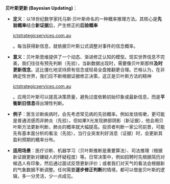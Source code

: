 **贝叶斯更新 (Bayesian Updating)**：

- **定义**：以18世纪数学家托马斯·贝叶斯命名的一种概率推理方法。其核心是**先验概率**结合**新证据**后，产生修正的**后验概率**​
    
    [ictstrategicservices.com.au](https://www.ictstrategicservices.com.au/2017/07/14/113-fantastic-thinking-tools-from-farnam-street/#:~:text=12)
    
    。每当获得新信息，就依据贝叶斯公式调整对事件的信念概率。
- **意义**：贝叶斯思维提供了一个动态、渐进修正认知的模型。现实世界信息不完美，我们往往有预先判断（先验），当新数据出现时，需要像贝叶斯那样**及时更新信念**。这比僵化地坚持原有信念或轻易全盘推翻更合理。芒格认为，在非确定性世界，我们应不断根据证据修正决策，这正是贝叶斯方法的精神​
    
    [ictstrategicservices.com.au](https://www.ictstrategicservices.com.au/2017/07/14/113-fantastic-thinking-tools-from-farnam-street/#:~:text=12)
    
    。应用贝叶斯可以提高决策质量，避免过度依赖初始印象或最新信息，而是**平衡新旧信息**得出理性判断。
- **例子**：医生诊断疾病时，会先考虑常见病的先验概率。例如发烧咳嗽，更可能是普通流感而非肺炎（先验）。但如果X光发现肺部阴影（新证据），他会用贝叶斯方法更新判断，肺炎的概率就大幅提高。投资者判断一家公司前景，可能先有基本面分析的看法（先验），当行业突发利好消息（证据）时，会更新其盈利预期的概率分布。
- **适用场景**：医疗诊断、机器学习（贝叶斯推断是重要算法）、司法推理（根据新证据更新对嫌疑人的怀疑程度）等。日常决策中，例如招聘时先根据简历对候选人有印象，然后通过面试反馈更新评价；或者我们对天气的看法会根据新的气象数据不断调整。任何需要**逐步修正判断**的情境，都可以借鉴贝叶斯的逻辑，多一分灵活，少一点成见。